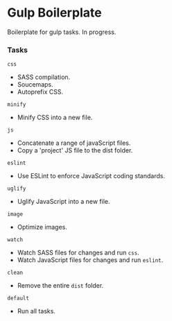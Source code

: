 # Gulp Boilerplate

Boilerplate for gulp tasks. In progress.

### Tasks

`css`
* SASS compilation.
* Soucemaps.
* Autoprefix CSS.

`minify`
* Minify CSS into a new file.

`js`
* Concatenate a range of javaScript files.
* Copy a 'project' JS file to the dist folder.

`eslint`
* Use ESLint to enforce JavaScript coding standards.

`uglify`
* Uglify JavaScript into a new file.

`image`
* Optimize images.

`watch`
* Watch SASS files for changes and run `css`.
* Watch JavaScript files for changes and run `eslint`.

`clean`
* Remove the entire `dist` folder.

`default`
* Run all tasks.
